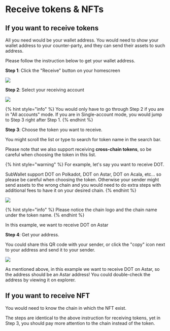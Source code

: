 # Receive tokens & NFTs

## If you want to receive tokens

All you need would be your wallet address. You would need to show your wallet address to your counter-party, and they can send their assets to such address.&#x20;

Please follow the instruction below to get your wallet address.

**Step 1**: Click the "Receive" button on your homescreen

![](<../../.gitbook/assets/image (14) (3).png>)

**Step 2**: Select your receiving account

![](<../../.gitbook/assets/image (19) (4).png>)

{% hint style="info" %}
You would only have to go through Step 2 if you are in "All accounts" mode. If you are in Single-account mode, you would jump to Step 3 right after Step 1.
{% endhint %}



**Step 3**: Choose the token you want to receive.

You might scroll the list or type to search for token name in the search bar.&#x20;

Please note that we also support receiving **cross-chain tokens**, so be careful when choosing the token in this list.

{% hint style="warning" %}
For example, let's say you want to receive DOT.&#x20;

SubWallet support DOT on Polkadot, DOT on Astar, DOT on Acala, etc... so please be careful when choosing the token. Otherwise your sender might send assets to the wrong chain and you would need to do extra steps with additional fees to have it on your desired chain. &#x20;
{% endhint %}

![](<../../.gitbook/assets/image (6).png>)

{% hint style="info" %}
Please notice the chain logo and the chain name under the token name.&#x20;
{% endhint %}

In this example, we want to receive DOT on Astar



**Step 4**: Get your address.

You could share this QR code with your sender, or click the "copy" icon next to your address and send it to your sender.&#x20;

![](<../../.gitbook/assets/image (3).png>)

As mentioned above, in this example we want to receive DOT on Astar, so the address should be an Astar address! You could double-check the address by viewing it on explorer.&#x20;



## If you want to receive NFT

You would need to know the chain in which the NFT exist.&#x20;

The steps are identical to the above instruction for receiving tokens, yet in Step 3, you should pay more attention to the chain instead of the token.&#x20;
